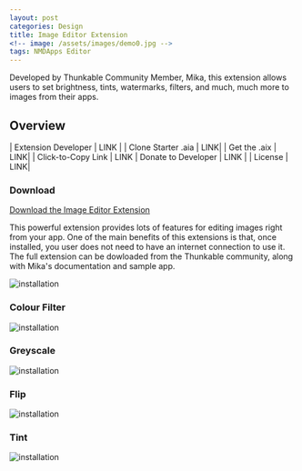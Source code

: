 ```yaml
---
layout: post
categories: Design
title: Image Editor Extension
<!-- image: /assets/images/demo0.jpg -->
tags: NMDApps Editor
---
```


Developed by Thunkable Community Member, Mika, this extension allows users to set brightness, tints, watermarks, filters, and much, much more to images from their apps.


<!-- more -->

## Overview

| Extension Developer | LINK |
| Clone Starter .aia | <a href="http://app.thunkable.com/?repo=raw.githubusercontent.com/domhnallohanlon/thunkable_extensions/gh-pages/assets/aia_repo/colours_extension_starter_template.asc" class="flat_btn" target="_blank" hidden> Open in Thunkable</a> LINK| 
| Get the .aix | <a href="http://community.thunkable.com/t/colours-extension/2513?u=helios" hidden>Manual Download</a> LINK|
| Click-to-Copy Link | <a href="#" id="copyButton" hidden>com.vishwas.Colours.aix</a> LINK
| Donate to Developer | LINK |
| License | LINK|

<p hidden id="copyTarget">http://community.thunkable.com/uploads/default/original/2X/e/e754019115c3749479777af7a952fbf347e06927.aix</p>

### Download

[Download the Image Editor Extension](https://nmd-apps.jimdo.com/extensions/nmd-extensions/#6)

This powerful extension provides lots of features for editing images right from your app. One of the main benefits of this extensions is that, once installed, you user does not need to have an internet connection to use it. The full extension can be dowloaded from the Thunkable community, along with Mika's documentation and sample app.

![installation](http://domhnallohanlon.com/thunkable_extensions/assets/post_assets/image_editor_extension/install_iee.gif)

### Colour Filter
![installation](http://domhnallohanlon.com/thunkable_extensions/assets/post_assets/image_editor_extension/ie_filter.png)

### Greyscale
![installation](http://domhnallohanlon.com/thunkable_extensions/assets/post_assets/image_editor_extension/ie_greyscale.png)

### Flip
![installation](http://domhnallohanlon.com/thunkable_extensions/assets/post_assets/image_editor_extension/ie_flip.png)

### Tint
![installation](http://domhnallohanlon.com/thunkable_extensions/assets/post_assets/image_editor_extension/ie_tint.png)
